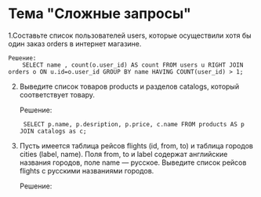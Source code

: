 # Тема "Сложные запросы"
1.Составьте список пользователей users, которые осуществили хотя бы один заказ orders в интернет магазине.

    Решение:
        SELECT name , count(o.user_id) AS count FROM users u RIGHT JOIN orders o ON u.id=o.user_id GROUP BY name HAVING COUNT(user_id) > 1;


2. Выведите список товаров products и разделов catalogs, который соответствует товару.
    
    Решение:

        SELECT p.name, p.desription, p.price, c.name FROM products AS p JOIN catalogs as c;

3. Пусть имеется таблица рейсов flights (id, from, to) и таблица городов cities (label, name). 
   Поля from, to и label содержат английские названия городов, поле name — русское. 
   Выведите список рейсов flights с русскими названиями городов.

    Решение: